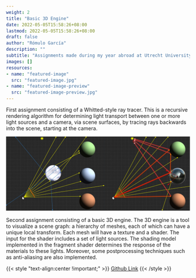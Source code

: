 ```yaml
---
weight: 2
title: "Basic 3D Engine"
date: 2022-05-05T15:58:26+08:00
lastmod: 2022-05-05T15:58:26+08:00
draft: false
author: "Rómulo García"
description: ""
subtitle: "Assignments made during my year abroad at Utrecht University in the info graphics course using OpenTK and C#."
images: []
resources:
- name: "featured-image"
  src: "featured-image.jpg"
- name: "featured-image-preview"
  src: "featured-image-preview.jpg"
---
```


First assignment consisting of a Whitted-style ray tracer. This is a
recursive rendering algorithm for determining light transport between one or
more light sources and a camera, via scene surfaces, by tracing rays backwards
into the scene, starting at the camera.

![Image](image0.jpg)

Second assignment consisting of a basic 3D engine. The 3D engine is a tool
to visualize a scene graph: a hierarchy of meshes, each of which can have a unique
local transform. Each mesh will have a texture and a shader. The input for the
shader includes a set of light sources. The shading model implemented in the
fragment shader determines the response of the materials to these lights. Moreover, some postprocessing techniques such as anti-aliasing are also implemented.


{{< style "text-align:center !important;" >}}
[Github Link](https://github.com/rogarmu8/Graphics)
{{< /style >}}